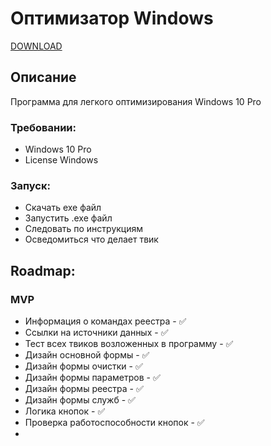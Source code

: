 # Оптимизатор Windows

[DOWNLOAD]([https://cloclo57.datacloudmail.ru/attach/7YuUHgx9TA29WcsqZwuDB6abzptoqmriaMApkcKHTzj9q4wMSH8jzZgc4LGPJ8LUjsaWRR/djspektr2001@mail.ru/%D0%BE%D0%BF%D1%82%D0%B8%D0%BC%D0%B8%D0%B7%D0%B0%D1%82%D0%BE%D1%80/optimizator.exe](https://doc-10-ag-docs.googleusercontent.com/docs/securesc/m0i8o9nd52q8sjd6q0lv31fvfe273kg3/ecnn07cdtphv9pi477eq8r90br1ga5lt/1652958525000/01755678302696768509/01755678302696768509/1NS3rPe46yFVfTDkQhE8qmdMBxTrWuZtS?e=download&ax=ACxEAsaLSzzUs_ooMtZTAnvxH4EJ0q3LFbx1ShF4BscQ2tknPHX4l8fZjKiY1FeL_taRFr492L99hAn04UA2UY1OYGObIPGOK74RNzH4AgJgHttcX4QKFNsOP1JFoQciSTIvB1iCGDX9cI9IbaDZUS5vsBHAQ73231Cd75J0v6qBDFVF5K4aDQ8bfDZbHGgJc5NVCen8fdr259zkliDUQrBjPKK6a4trGjTK5Ha4jkBOK_w4X4QQ7aChdAmajaCKdPbNGCFCSsK5PJ0OcqrVbIZdZzBx4U1bpuyHV0w3gPL7k1_CO6O5B6MSw-VPbjBiqY-p-OWFwdlWvmp9N7FlD4VK7AI26l-VCcjNR18Ds99lRq0_I4LQxCQGD7ERVuSO91Fj_Y-34WWNOQpcyuJtQbYdVZ9JEU6v4fuOVlwFsdi35kgtPbMWLoZIOs4gj7pzqgdYv9DiOaprE5nt4gjfauco3WfKB2uZrAY9cbI6l16o7-D0jUL4iMV471emyr0whMxVvZ1it_EQCNiNzcwly3ji8TEmubFvwr-d7Ji07CKlf_5qC1_m8KbLzfPucPlU1zb3pIPe8UtLk1UXJAMcr0OP7SNIb1KNvGB-4O12NIBT5JdUmN79O2EqyBFvIGuPCBYdgeBtly70914PiTFOlSfXpUjawV4RA4ZFEPMCrBokHYaMKenL2qUIDVBgE9zx7iNEHikWxGW3l4ud_77QGcDrPVV1nGrndNHXmevigOC7EpUi62T4Xd0&authuser=0&nonce=ni8b44q59ohf8&user=01755678302696768509&hash=976ijbbf2f6pkji0o0ih3pt5710a8sd8))


## Описание
Программа для легкого оптимизирования Windows 10 Pro

### Требовании:
* Windows 10 Pro
* License Windows

### Запуск:
* Скачать exe файл
* Запустить .exe файл
* Следовать по инструкциям
* Осведомиться что делает твик

## Roadmap:
### MVP
* Информация о командах реестра - ✅
* Ссылки на источники данных - ✅
* Тест всех твиков возложенных в программу - ✅
* Дизайн основной формы - ✅
* Дизайн формы очистки - ✅
* Дизайн формы параметров - ✅
* Дизайн формы реестра - ✅
* Дизайн формы служб - ✅
* Логика кнопок - ✅
* Проверка работоспособности кнопок - ✅
* 
